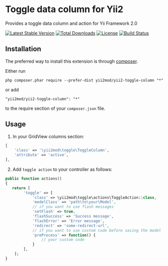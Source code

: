 Toggle data column for Yii2
===========================
Provides a toggle data column and action for Yii Framework 2.0

[![Latest Stable Version](https://poser.pugx.org/yii2mod/yii2-toggle-column/v/stable)](https://packagist.org/packages/yii2mod/yii2-toggle-column) [![Total Downloads](https://poser.pugx.org/yii2mod/yii2-toggle-column/downloads)](https://packagist.org/packages/yii2mod/yii2-toggle-column) [![License](https://poser.pugx.org/yii2mod/yii2-toggle-column/license)](https://packagist.org/packages/yii2mod/yii2-toggle-column)
[![Build Status](https://travis-ci.org/yii2mod/yii2-toggle-column.svg?branch=master)](https://travis-ci.org/yii2mod/yii2-toggle-column)

Installation
------------

The preferred way to install this extension is through [composer](http://getcomposer.org/download/).

Either run

```
php composer.phar require --prefer-dist yii2mod/yii2-toggle-column "*"
```

or add

```
"yii2mod/yii2-toggle-column": "*"
```

to the require section of your `composer.json` file.


Usage
-----

1) In your GridView columns section:

```php
[
    'class' => '\yii2mod\toggle\ToggleColumn',
    'attribute' => 'active',
],
```

2) Add `toggle action` to your controller as follows:

```php
public function actions()
{
   return [
        'toggle' => [
            'class' => \yii2mod\toggle\actions\ToggleAction::class,
            'modelClass' => 'path\to\your\Model',
            // if you want to use flash messages
            'setFlash' => true,
            'flashSuccess' => 'Success message',
            'flashError' => 'Error message',
            'redirect' => 'some-redirect-url',
            // if you want to use custom code before saving the model
            'preProcess' => function() {
                // your custom code
            }
        ],
    ];
}
```
